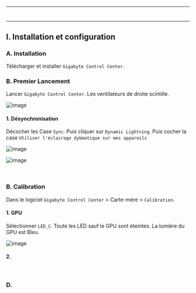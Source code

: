 ------------------------------------------------------------------------------------------------------------------------------
# <p align='center'> 
------------------------------------------------------------------------------------------------------------------------------
## I. Installation et configuration
### A. Installation
Télécharger et installer `Gigabyte Control Center`.

### B. Premier Lancement
Lancer `Gigabyte Control Center`. Les ventilateurs de droite scintille.

![image](https://github.com/user-attachments/assets/4b51be07-a1d8-4c1a-aca6-44927f1ad997)


#### 1. Désynchronisation
Décocher les Case `Sync`. Puis cliquer sur `Dynamic Lightning`. Puis cocher la case `Utiliser l'éclairage dybmatique sur mes appareils`

![image](https://github.com/user-attachments/assets/60f68c36-2f6d-43da-a756-204fe1046ae2)

![image](https://github.com/user-attachments/assets/690fe663-6ef3-4299-a228-b0fdbbebb776)


<br />

### B. Calibration
Dans le logiciel `Gigabyte Control Center` > Carte-mère > `Calibration`.
#### 1. GPU
Sélectionner `LED_C`. Toute les LED sauf le GPU sont éteintes. La lumière du GPU est Bleu.

![image](https://github.com/user-attachments/assets/8f3fd384-55d4-43cc-9d3f-76417e5a98e0)

#### 2.

<br />

### D.

